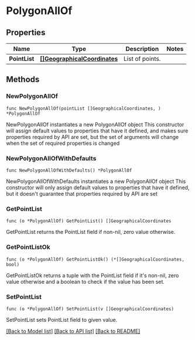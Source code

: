# PolygonAllOf

## Properties

Name | Type | Description | Notes
------------ | ------------- | ------------- | -------------
**PointList** | [**[]GeographicalCoordinates**](GeographicalCoordinates.md) | List of points. | 

## Methods

### NewPolygonAllOf

`func NewPolygonAllOf(pointList []GeographicalCoordinates, ) *PolygonAllOf`

NewPolygonAllOf instantiates a new PolygonAllOf object
This constructor will assign default values to properties that have it defined,
and makes sure properties required by API are set, but the set of arguments
will change when the set of required properties is changed

### NewPolygonAllOfWithDefaults

`func NewPolygonAllOfWithDefaults() *PolygonAllOf`

NewPolygonAllOfWithDefaults instantiates a new PolygonAllOf object
This constructor will only assign default values to properties that have it defined,
but it doesn't guarantee that properties required by API are set

### GetPointList

`func (o *PolygonAllOf) GetPointList() []GeographicalCoordinates`

GetPointList returns the PointList field if non-nil, zero value otherwise.

### GetPointListOk

`func (o *PolygonAllOf) GetPointListOk() (*[]GeographicalCoordinates, bool)`

GetPointListOk returns a tuple with the PointList field if it's non-nil, zero value otherwise
and a boolean to check if the value has been set.

### SetPointList

`func (o *PolygonAllOf) SetPointList(v []GeographicalCoordinates)`

SetPointList sets PointList field to given value.



[[Back to Model list]](../README.md#documentation-for-models) [[Back to API list]](../README.md#documentation-for-api-endpoints) [[Back to README]](../README.md)


